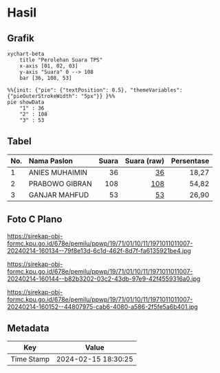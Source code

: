 # Hasil

## Grafik

```mermaid
xychart-beta
    title "Perolehan Suara TPS"
    x-axis [01, 02, 03]
    y-axis "Suara" 0 --> 108
    bar [36, 108, 53]
```

```mermaid
%%{init: {"pie": {"textPosition": 0.5}, "themeVariables": {"pieOuterStrokeWidth": "5px"}} }%%
pie showData
    "1" : 36
    "2" : 108
    "3" : 53
```

## Tabel

| No. | Nama Paslon    | Suara | Suara (raw) | Persentase |
|:--- |:-------------- | -----:| -----------:| ----------:|
| 1   | ANIES MUHAIMIN | 36    | [36][p-1]   | 18,27      |
| 2   | PRABOWO GIBRAN | 108   | [108][p-2]  | 54,82      |
| 3   | GANJAR MAHFUD  | 53    | [53][p-3]   | 26,90      |


[p-1]: https://github.com/gigit-pemilu/pemilu-2024-19-kepulauan-bangka-belitung/blob/main/pilpres/hitung-suara/sub/19-kepulauan-bangka-belitung/sub/71-kota-pangkal-pinang/sub/01-bukit-intan/sub/1011-air-mawar/sub/007-tps/sub/paslon-1.txt
[p-2]: https://github.com/gigit-pemilu/pemilu-2024-19-kepulauan-bangka-belitung/blob/main/pilpres/hitung-suara/sub/19-kepulauan-bangka-belitung/sub/71-kota-pangkal-pinang/sub/01-bukit-intan/sub/1011-air-mawar/sub/007-tps/sub/paslon-2.txt
[p-3]: https://github.com/gigit-pemilu/pemilu-2024-19-kepulauan-bangka-belitung/blob/main/pilpres/hitung-suara/sub/19-kepulauan-bangka-belitung/sub/71-kota-pangkal-pinang/sub/01-bukit-intan/sub/1011-air-mawar/sub/007-tps/sub/paslon-3.txt

## Foto C Plano

https://sirekap-obj-formc.kpu.go.id/678e/pemilu/ppwp/19/71/01/10/11/1971011011007-20240214-160134--79f8e13d-6c1d-462f-8d7f-fa6135921be4.jpg

https://sirekap-obj-formc.kpu.go.id/678e/pemilu/ppwp/19/71/01/10/11/1971011011007-20240214-160144--b82b3202-03c2-43db-97e9-42f4559316a0.jpg

https://sirekap-obj-formc.kpu.go.id/678e/pemilu/ppwp/19/71/01/10/11/1971011011007-20240214-160152--44807975-cab6-4080-a586-2f5fe5a6b401.jpg


## Metadata

| Key        | Value               |
| ---------- | ------------------- |
| Time Stamp | 2024-02-15 18:30:25 |



